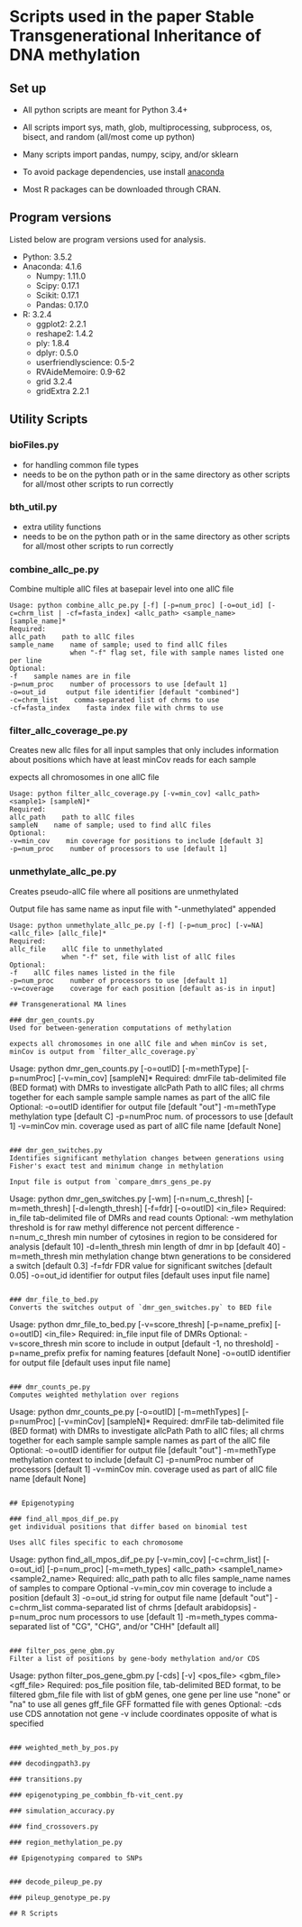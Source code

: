 # Scripts used in the paper Stable Transgenerational Inheritance of DNA methylation

## Set up

* All python scripts are meant for Python 3.4+
* All scripts import sys, math, glob, multiprocessing, subprocess, os, bisect, and random (all/most come up python)
* Many scripts import pandas, numpy, scipy, and/or sklearn
* To avoid package dependencies, use install [anaconda](https://www.continuum.io/downloads)

* Most R packages can be downloaded through CRAN.

## Program versions
Listed below are program versions used for analysis.
* Python: 3.5.2
* Anaconda: 4.1.6
	- Numpy: 1.11.0
	- Scipy: 0.17.1
	- Scikit: 0.17.1
	- Pandas: 0.17.0
* R: 3.2.4
	- ggplot2: 2.2.1
	- reshape2: 1.4.2
	- ply: 1.8.4
	- dplyr: 0.5.0
	- userfriendlyscience: 0.5-2
	- RVAideMemoire: 0.9-62
	- grid 3.2.4
	- gridExtra 2.2.1

## Utility Scripts
### bioFiles.py
* for handling common file types
* needs to be on the python path or in the same directory as other scripts for all/most other scripts to run correctly

### bth_util.py
* extra utility functions
* needs to be on the python path or in the same directory as other scripts for all/most other scripts to run correctly

### combine_allc_pe.py
Combine multiple allC files at basepair level into one allC file

```
Usage: python combine_allc_pe.py [-f] [-p=num_proc] [-o=out_id] [-c=chrm_list | -cf=fasta_index] <allc_path> <sample_name> [sample_name]*
Required:
allc_path    path to allC files
sample_name    name of sample; used to find allC files
               when "-f" flag set, file with sample names listed one per line
Optional:
-f    sample names are in file
-p=num_proc    number of processors to use [default 1]
-o=out_id     output file identifier [default "combined"]
-c=chrm_list    comma-separated list of chrms to use
-cf=fasta_index    fasta index file with chrms to use

```

### filter_allc_coverage_pe.py
Creates new allc files for all input samples that only includes information about positions which have at least minCov reads for each sample

expects all chromosomes in one allC file

```
Usage: python filter_allc_coverage.py [-v=min_cov] <allc_path> <sample1> [sampleN]*
Required:
allc_path    path to allC files
sampleN    name of sample; used to find allC files
Optional:
-v=min_cov    min coverage for positions to include [default 3]
-p=num_proc    number of processors to use [default 1]
```

### unmethylate_allc_pe.py
Creates pseudo-allC file where all positions are unmethylated

Output file has same name as input file with "-unmethylated" appended

```
Usage: python unmethylate_allc_pe.py [-f] [-p=num_proc] [-v=NA] <allc_file> [allc_file]*
Required:
allc_file    allC file to unmethylated
             when "-f" set, file with list of allC files
Optional:
-f    allC files names listed in the file
-p=num_proc    number of processors to use [default 1]
-v=coverage    coverage for each position [default as-is in input]

## Transgenerational MA lines

### dmr_gen_counts.py
Used for between-generation computations of methylation

expects all chromosomes in one allC file and when minCov is set, minCov is output from `filter_allc_coverage.py`

```
Usage: python dmr_gen_counts.py [-o=outID] [-m=methType] [-p=numProc] [-v=min_cov]
 <dmrFile> <allcPath> <sample1> <sample2> [sampleN]*
Required:
dmrFile   tab-delimited file (BED format) with DMRs to investigate
allcPath    Path to allC files; all chrms together for each sample
sample    sample names as part of the allC file
Optional:
-o=outID   identifier for output file [default "out"]
-m=methType    methylation type [default C]
-p=numProc    num. of processors to use [default 1]
-v=minCov   min. coverage used as part of allC file name [default None]
```

### dmr_gen_switches.py
Identifies significant methylation changes between generations using Fisher's exact test and minimum change in methylation

Input file is output from `compare_dmrs_gens_pe.py

```
Usage: python dmr_gen_switches.py [-wm] [-n=num_c_thresh] [-m=meth_thresh] [-d=length_thresh] [-f=fdr] [-o=outID] <in_file>
Required:
in_file	tab-delimited file of DMRs and read counts
Optional:
-wm    methylation threshold is for raw methyl difference not percent difference
-n=num_c_thresh    min number of cytosines in region to be considered for analysis [default 10]
-d=lenth_thresh    min length of dmr in bp [default 40]
-m=meth_thresh    min methylation change btwn generations to be considered a switch [default 0.3]
-f=fdr    FDR value for significant switches [default 0.05]
-o=out_id    identifier for output files [default uses input file name]

```

### dmr_file_to_bed.py
Converts the switches output of `dmr_gen_switches.py` to BED file

```
Usage: python dmr_file_to_bed.py [-v=score_thresh] [-p=name_prefix] [-o=outID] <in_file>
Required:
in_file   input file of DMRs
Optional:
-v=score_thresh    min score to include in output [default -1, no threshold]
-p=name_prefix    prefix for naming features [default None]
-o=outID    identifier for output file [default uses input file name]
```

### dmr_counts_pe.py
Computes weighted methylation over regions

```
Usage: python dmr_counts_pe.py [-o=outID] [-m=methTypes] [-p=numProc] [-v=minCov] <dmrFile> <allcPath>  <sample1> <sample2> [sampleN]*
Required:
dmrFile   tab-delimited file (BED format) with DMRs to investigate
allcPath    Path to allC files; all chrms together for each sample
sample    sample names as part of the allC file
Optional:
-o=outID   identifier for output file [default "out"]
-m=methType    methylation context to include [default C]
-p=numProc    number of processors [default 1]
-v=minCov    min. coverage used as part of allC file name [default None]

```

## Epigenotyping

### find_all_mpos_dif_pe.py
get individual positions that differ based on binomial test

Uses allC files specific to each chromosome

```
Usage: python find_all_mpos_dif_pe.py [-v=min_cov] [-c=chrm_list] [-o=out_id] [-p=num_proc] [-m=meth_types] <allc_path> <sample1_name> <sample2_name>
Required:
allc_path    path to allc files
sample_name    names of samples to compare
Optional
-v=min_cov    min coverage to include a position [default 3]
-o=out_id    string for output file name [default "out"]
-c=chrm_list    comma-separated list of chrms [default arabidopsis]
-p=num_proc    num processors to use [default 1]
-m=meth_types    comma-separated list of "CG", "CHG", and/or "CHH" [default all]
```

### filter_pos_gene_gbm.py
Filter a list of positions by gene-body methylation and/or CDS

```
Usage: python filter_pos_gene_gbm.py [-cds] [-v] <pos_file> <gbm_file> <gff_file>
Required:
pos_file    position file, tab-delimited BED format, to be filtered
gbm_file    file with list of gbM genes, one gene per line
            use "none" or "na" to use all genes
gff_file    GFF formatted file with genes
Optional:
-cds    use CDS annotation not gene
-v    include coordinates opposite of what is specified

```

### weighted_meth_by_pos.py

### decodingpath3.py

### transitions.py

### epigenotyping_pe_combbin_fb-vit_cent.py

### simulation_accuracy.py

### find_crossovers.py

### region_methylation_pe.py

## Epigenotyping compared to SNPs


### decode_pileup_pe.py

### pileup_genotype_pe.py

## R Scripts



